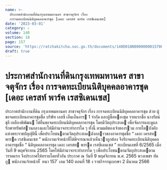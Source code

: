 ```yaml
---
name: >-
  ประกาศสำนักงานที่ดินกรุงเทพมหานคร สาขาจตุจักร เรื่อง
  การจดทะเบียนนิติบุคคลอาคารชุด [เดอะ เครสท์ พาร์ค เรสซิเดนเซส]
date: '2023-03-01'
category: ง
volume: 140
section: 18
page: 157
source: 'https://ratchakitcha.soc.go.th/documents/140D018N0000000015700.pdf'
draft: true
---
```


# ประกาศสำนักงานที่ดินกรุงเทพมหานคร สาขาจตุจักร เรื่อง การจดทะเบียนนิติบุคคลอาคารชุด [เดอะ เครสท์ พาร์ค เรสซิเดนเซส]

ประกาศสํานักงานที่ดิน กรุงเทพมหานคร สาขาจตุจักร เรื่อง การจดทะเบียนนิติบุคคลอาคารชุด ด้วย ผู้ขอจดทะเบียนอาคารชุดชื่อ บริษัท เอสซี เอ็นเอ็นอาร 1 จํากัด และผู้ซื้อหองชุด รายแรกชื่อ นางรัตน์ชุลี เหลืองพิพัฒน ได้ยื่นขอจดทะเบียนนิติบุคคลอาคารชุด โดยมีวัตถุประสงค เพื่อจัดการและดูแลรักษาทรัพย์สวนกลางและให้มีอํานาจกระทําการใด ๆ ทั้งนี้ ตามมติของเจ้าของรวม ภายใตบังคับแห่งพระราชบัญญัตินี้ เพื่อประโยชนตามวัตถุประสงคดังกลาวของอาคารชุดชื่อ “ เดอะ เครสท พารค เรสซิเดนเซส ” พนักงานเจ้าหน้าที่ได้พิจารณาแล้วเห็นวาถูกต้อง จึงรับจดทะเบียนนิติบุคคลอาคารชุดชื่อ “ นิติบุคคลอาคารชุด เดอะ เครสท พารค เรสซิเดนเซส ” ทะเบียนเลขที่ 6/2565 เมื่อวันที่ 9 พฤศจิกายน 2565 โดยให้มีอํานาจกระทําการใด ๆ เพื่อประโยชนตามวัตถุประสงคตามวรรคแรก จึงประกาศให้ทราบโดยทั่วกัน ประกาศ ณ วันที่ 9 พฤศจิกายน พ.ศ. 2565 พวงเพชร ทัดภู พนักงานเจ้าหน้าที่ ้ หนา 157 ่ เลม 140 ตอนที่ 18 ง ราชกิจจานุเบกษา 2 มีนาคม 2566
